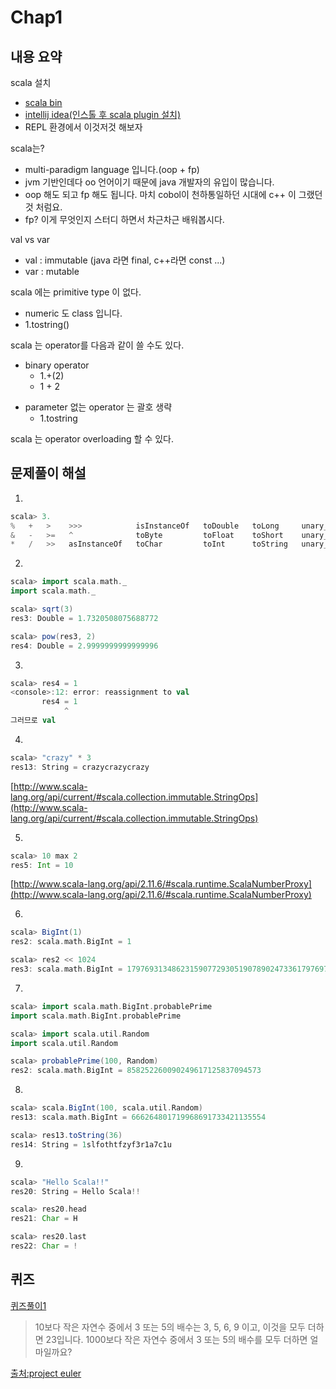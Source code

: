 # Chap1

## 내용 요약
scala 설치
- [scala bin](http://www.scala-lang.org/download/)
- [intellij idea(인스톨 후 scala plugin 설치)](https://www.jetbrains.com/idea/download/)
- REPL 환경에서 이것저것 해보자

scala는?
- multi-paradigm language 입니다.(oop + fp)
- jvm 기반인데다 oo 언어이기 때문에 java 개발자의 유입이 많습니다.
- oop 해도 되고 fp 해도 됩니다. 마치 cobol이 천하통일하던 시대에 c++ 이 그랬던 것 처럼요.
- fp? 이게 무엇인지 스터디 하면서 차근차근 배워봅시다.

val vs var
- val : immutable (java 라면 final, c++라면 const ...)
- var : mutable

scala 에는 primitive type 이 없다.
- numeric 도 class 입니다.
- 1.tostring()

scala 는 operator를 다음과 같이 쓸 수도 있다.
* binary operator
	* 1.+(2)
	* 1 + 2
- parameter 없는 operator 는 괄호 생략
	* 1.tostring

scala 는 operator overloading 할 수 있다.

## 문제풀이 해설

1. 
```scala
scala> 3.
%   +   >    >>>            isInstanceOf   toDouble   toLong     unary_+   |
&   -   >=   ^              toByte         toFloat    toShort    unary_-
*   /   >>   asInstanceOf   toChar         toInt      toString   unary_~
```

2.
```scala
scala> import scala.math._
import scala.math._

scala> sqrt(3)
res3: Double = 1.7320508075688772

scala> pow(res3, 2)
res4: Double = 2.9999999999999996

```

3. 
```scala
scala> res4 = 1
<console>:12: error: reassignment to val
       res4 = 1
            ^
그러므로 val
```

4. 
```scala
scala> "crazy" * 3
res13: String = crazycrazycrazy
```
[http://www.scala-lang.org/api/current/#scala.collection.immutable.StringOps](http://www.scala-lang.org/api/current/#scala.collection.immutable.StringOps)

5. 
```scala
scala> 10 max 2
res5: Int = 10
```
[http://www.scala-lang.org/api/2.11.6/#scala.runtime.ScalaNumberProxy](http://www.scala-lang.org/api/2.11.6/#scala.runtime.ScalaNumberProxy)

6.
```scala
scala> BigInt(1)
res2: scala.math.BigInt = 1

scala> res2 << 1024
res3: scala.math.BigInt = 179769313486231590772930519078902473361797697894230657273430081157732675805500963132708477322407536021120113879871393357658789768814416622492847430639474124377767893424865485276302219601246094119453082952085005768838150682342462881473913110540827237163350510684586298239947245938479716304835356329624224137216
```

7. 
```scala
scala> import scala.math.BigInt.probablePrime
import scala.math.BigInt.probablePrime

scala> import scala.util.Random
import scala.util.Random

scala> probablePrime(100, Random)
res2: scala.math.BigInt = 858252260090249617125837094573
```

8. 
```scala
scala> scala.BigInt(100, scala.util.Random)
res13: scala.math.BigInt = 666264801719968691733421135554

scala> res13.toString(36)
res14: String = 1slfothtfzyf3r1a7c1u
```

9. 
```scala
scala> "Hello Scala!!"
res20: String = Hello Scala!!

scala> res20.head
res21: Char = H

scala> res20.last
res22: Char = !
```

## 퀴즈
[퀴즈풀이1](https://github.com/bahamoth/scalastudy/tree/master/chap1/quiz1.scala)

> 10보다 작은 자연수 중에서 3 또는 5의 배수는 3, 5, 6, 9 이고, 이것을 모두 더하면 23입니다.
> 1000보다 작은 자연수 중에서 3 또는 5의 배수를 모두 더하면 얼마일까요?

[출처:project euler](http://euler.synap.co.kr/prob_detail.php?id=1)

